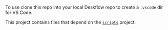 To use clone this repo into your local Deskflow repo to create a `.vscode` dir for VS Code.

This project contains files that depend on the [`scripts`](https://github.com/deskflow/scripts) project.
